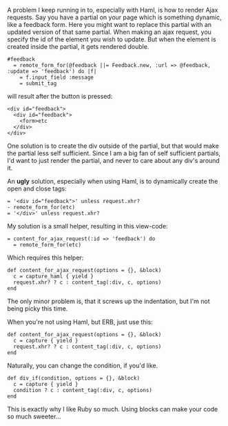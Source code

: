 A problem I keep running in to, especially with Haml, is how to render Ajax requests. Say you have a partial on your page which is something dynamic, like a feedback form. Here you might want to replace this partial with an updated version of that same partial. When making an ajax request, you specify the id of the element you wish to update. But when the element is created inside the partial, it gets rendered double.

    #feedback
      = remote_form_for(@feedback ||= Feedback.new, :url => @feedback, :update => 'feedback') do |f|
        = f.input_field :message
        = submit_tag

will result after the button is pressed:

    <div id="feedback">
      <div id="feedback">
        <form>etc
      </div>
    </div>

One solution is to create the div outside of the partial, but that would make the partial less self sufficient. Since I am a big fan of self sufficient partials, I'd want to just render the partial, and never to care about any div's around it.

An **ugly** solution, especially when using Haml, is to dynamically create the open and close tags:

    = '<div id="feedback">' unless request.xhr?
    - remote_form_for(etc)
    = '</div>' unless request.xhr?

My solution is a small helper, resulting in this view-code:

    = content_for_ajax_request(:id => 'feedback') do
      = remote_form_for(etc)

Which requires this helper:

    def content_for_ajax_request(options = {}, &block)
      c = capture_haml { yield }
      request.xhr? ? c : content_tag(:div, c, options)
    end

The only minor problem is, that it screws up the indentation, but I'm not being picky this time.

When you're not using Haml, but ERB, just use this:

    def content_for_ajax_request(options = {}, &block)
      c = capture { yield }
      request.xhr? ? c : content_tag(:div, c, options)
    end

Naturally, you can change the condition, if you'd like.

    def div_if(condition, options = {}, &block)
      c = capture { yield }
      condition ? c : content_tag(:div, c, options)
    end

This is exactly why I like Ruby so much. Using blocks can make your code so much sweeter...
